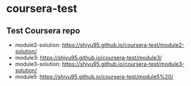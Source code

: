 # coursera-test
## Test Coursera repo
* module2-solution: https://shiyu95.github.io/coursera-test/module2-solution/ 
* module3: https://shiyu95.github.io/coursera-test/module3/
* module3-solution: https://shiyu95.github.io/coursera-test/module3-solution/
* module5 :https://shiyu95.github.io/coursera-test/module5%20/
